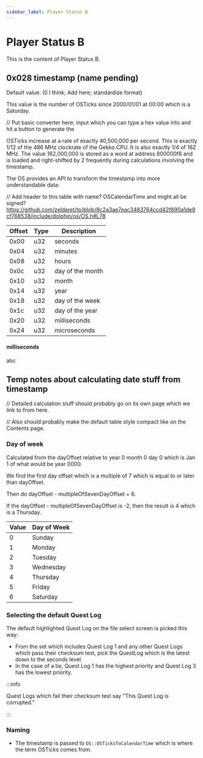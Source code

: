```yaml
---
sidebar_label: Player Status B
---
```


# Player Status B

This is the content of Player Status B.

## 0x028 timestamp (name pending)

Default value: (0 I think; Add here; standardize format)

This value is the number of OSTicks since 2000/01/01 at 00:00 which is a Saturday.

// Put basic converter here; input which you can type a hex value into and hit a button to generate the

OSTicks increase at a rate of exactly 40,500,000 per second. This is exactly 1/12 of the 486 MHz clockrate of the Gekko CPU. It is also exactly 1/4 of 162 MHz. The value 162,000,000 is stored as a word at address 800000f8 and is loaded and right-shifted by 2 frequently during calculations involving the timestamp.

The OS provides an API to transform the timestamp into more understandable data:

// Add header to this table with name? OSCalendarTime and might all be signed?
https://github.com/zeldaret/tp/blob/8c2a3ae7eac3483764ccd42f890a1de9cf768538/include/dolphin/os/OS.h#L78

| Offset | Type | Description      |
| ------ | ---- | ---------------- |
| 0x00   | u32  | seconds          |
| 0x04   | u32  | minutes          |
| 0x08   | u32  | hours            |
| 0x0c   | u32  | day of the month |
| 0x10   | u32  | month            |
| 0x14   | u32  | year             |
| 0x18   | u32  | day of the week  |
| 0x1c   | u32  | day of the year  |
| 0x20   | u32  | milliseconds     |
| 0x24   | u32  | microseconds     |

#### milliseconds

abc

## Temp notes about calculating date stuff from timestamp

// Detailed calculation stuff should probably go on its own page which we link to from here.

// Also should probably make the default table style compact like on the Contents page.

### Day of week

Calculated from the dayOffset relative to year 0 month 0 day 0 which is Jan 1 of what would be year 0000.

We find the first day offset which is a multiple of 7 which is equal to or later than dayOffset.

Then do dayOffset - multipleOfSevenDayOffset + 6.

If the dayOffset - multipleOfSevenDayOffset is -2, then the result is 4 which is a Thursday.

| Value | Day of Week |
| ----- | ----------- |
| 0     | Sunday      |
| 1     | Monday      |
| 2     | Tuesday     |
| 3     | Wednesday   |
| 4     | Thursday    |
| 5     | Friday      |
| 6     | Saturday    |

### Selecting the default Quest Log

The default highlighted Quest Log on the file select screen is picked this way:

- From the set which includes Quest Log 1 and any other Quest Logs which pass their checksum test, pick the QuestLog which is the latest down to the seconds level.
- In the case of a tie, Quest Log 1 has the highest priority and Quest Log 3 has the lowest priority.

:::info

Quest Logs which fail their checksum test say "This Quest Log is corrupted."

:::

### Naming

- The timestamp is passed to `OS::OSTicksToCalendarTime` which is where the term OSTicks comes from.
